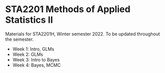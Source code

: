 # STA2201 Methods of Applied Statistics II

Materials for STA2201H, Winter semester 2022. To be updated throughout the semester.

- Week 1: Intro, GLMs
- Week 2: GLMs
- Week 3: Intro to Bayes
- Week 4: Bayes, MCMC
